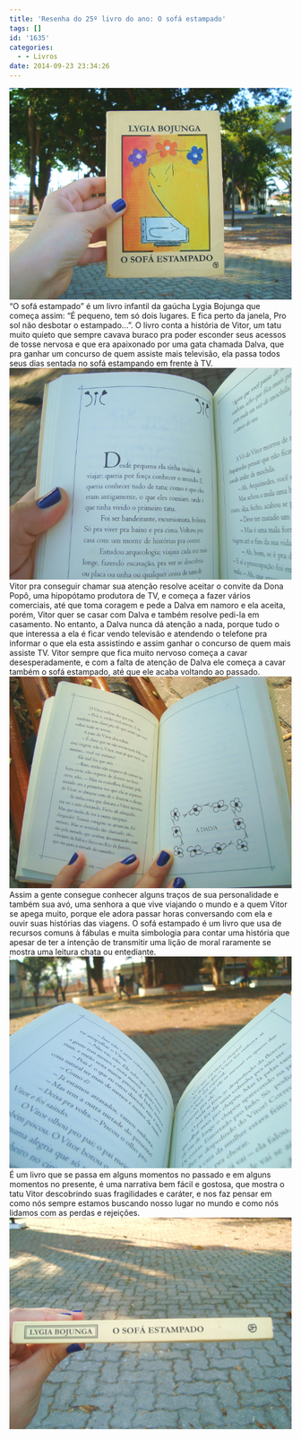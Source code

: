 ```yaml
---
title: 'Resenha do 25º livro do ano: O sofá estampado'
tags: []
id: '1635'
categories:
  - - Livros
date: 2014-09-23 23:34:26
---
```


[![Capa do livro O Sofá Estampado](/wp-content/uploads/2014/09/DSC03219.jpg)](/wp-content/uploads/2014/09/DSC03219.jpg) “O sofá estampado” é um livro infantil da gaúcha Lygia Bojunga que começa assim: “É pequeno, tem só dois lugares. E fica perto da janela, Pro sol não desbotar o estampado...”. O livro conta a história de Vitor, um tatu muito quieto que sempre cavava buraco pra poder esconder seus acessos de tosse nervosa e que era apaixonado por uma gata chamada Dalva, que pra ganhar um concurso de quem assiste mais televisão, ela passa todos seus dias sentada no sofá estampando em frente à TV. [![Página do livro O Sofá Estampado ](/wp-content/uploads/2014/09/DSC03213.jpg)](/wp-content/uploads/2014/09/DSC03213.jpg) Vitor pra conseguir chamar sua atenção resolve aceitar o convite da Dona Popô, uma hipopótamo produtora de TV, e começa a fazer vários comerciais, até que toma coragem e pede a Dalva em namoro e ela aceita, porém, Vitor quer se casar com Dalva e também resolve pedi-la em casamento. No entanto, a Dalva nunca dá atenção a nada, porque tudo o que interessa a ela é ficar vendo televisão e atendendo o telefone pra informar o que ela esta assistindo e assim ganhar o concurso de quem mais assiste TV. Vitor sempre que fica muito nervoso começa a cavar desesperadamente, e com a falta de atenção de Dalva ele começa a cavar também o sofá estampado, até que ele acaba voltando ao passado. [![páginas do livro O sofá estampado ](/wp-content/uploads/2014/09/DSC03214.jpg)](/wp-content/uploads/2014/09/DSC03214.jpg) Assim a gente consegue conhecer alguns traços de sua personalidade e também sua avó, uma senhora a que vive viajando o mundo e a quem Vitor se apega muito, porque ele adora passar horas conversando com ela e ouvir suas histórias das viagens. O sofá estampado é um livro que usa de recursos comuns à fábulas e muita simbologia para contar uma história que apesar de ter a intenção de transmitir uma lição de moral raramente se mostra uma leitura chata ou entediante. [![Páginas do livro O sofá estampado](/wp-content/uploads/2014/09/DSC03212.jpg)](/wp-content/uploads/2014/09/DSC03212.jpg) É um livro que se passa em alguns momentos no passado e em alguns momentos no presente, é uma narrativa bem fácil e gostosa, que mostra o tatu Vitor descobrindo suas fragilidades e caráter, e nos faz pensar em como nós sempre estamos buscando nosso lugar no mundo e como nós lidamos com as perdas e rejeições. [![Lombada do livro O Sofá Estampado ](/wp-content/uploads/2014/09/DSC03211.jpg)](/wp-content/uploads/2014/09/DSC03211.jpg)
